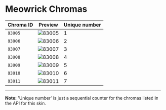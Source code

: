 # Meowrick Chromas

| Chroma ID | Preview | Unique number |
|---|---|---|
| `83005` | ![83005](https://raw.communitydragon.org/latest/plugins/rcp-be-lol-game-data/global/default/v1/champion-chroma-images/83/83005.png) | 1 |
| `83006` | ![83006](https://raw.communitydragon.org/latest/plugins/rcp-be-lol-game-data/global/default/v1/champion-chroma-images/83/83006.png) | 2 |
| `83007` | ![83007](https://raw.communitydragon.org/latest/plugins/rcp-be-lol-game-data/global/default/v1/champion-chroma-images/83/83007.png) | 3 |
| `83008` | ![83008](https://raw.communitydragon.org/latest/plugins/rcp-be-lol-game-data/global/default/v1/champion-chroma-images/83/83008.png) | 4 |
| `83009` | ![83009](https://raw.communitydragon.org/latest/plugins/rcp-be-lol-game-data/global/default/v1/champion-chroma-images/83/83009.png) | 5 |
| `83010` | ![83010](https://raw.communitydragon.org/latest/plugins/rcp-be-lol-game-data/global/default/v1/champion-chroma-images/83/83010.png) | 6 |
| `83011` | ![83011](https://raw.communitydragon.org/latest/plugins/rcp-be-lol-game-data/global/default/v1/champion-chroma-images/83/83011.png) | 7 |

---

**Note:** 'Unique number' is just a sequential counter for the chromas listed in the API for this skin.